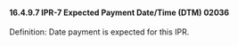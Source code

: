 #### 16.4.9.7 IPR-7 Expected Payment Date/Time (DTM) 02036

Definition: Date payment is expected for this IPR.
